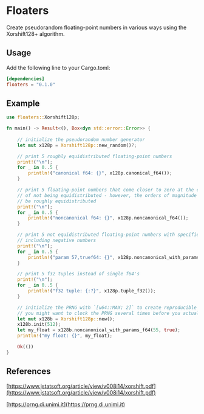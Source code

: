 # Floaters

Create pseudorandom floating-point numbers in various ways using the Xorshift128+ algorithm.

## Usage

Add the following line to your Cargo.toml:

```toml
[dependencies]
floaters = "0.1.0"
```

## Example

```rust
use floaters::Xorshift128p;

fn main() -> Result<(), Box<dyn std::error::Error>> {
    
    // initialize the pseudorandom number generator
    let mut x128p = Xorshift128p::new_random()?;

    // print 5 roughly equidistributed floating-point numbers
    print!("\n");
    for _ in 0..5 {
        println!("canonical f64: {}", x128p.canonical_f64());
    }

    // print 5 floating-point numbers that come closer to zero at the cost
    // of not being equidistributed - however, the orders of magnitude should
    // be roughly equidistributed
    print!("\n");
    for _ in 0..5 {
        println!("noncanonical f64: {}", x128p.noncanonical_f64());
    }

    // print 5 not equidistributed floating-point numbers with specified parameters
    // including negative numbers
    print!("\n");
    for _ in 0..5 {
        println!("param 57,truef64: {}", x128p.noncanonical_with_params_f64(57, true));
    }

    // print 5 f32 tuples instead of single f64's
    print!("\n");
    for _ in 0..5 {
        println!("f32 tuple: {:?}", x128p.tuple_f32());
    }

    // initialize the PRNG with `[u64::MAX; 2]` to create reproducible results
    // you might want to clock the PRNG several times before you actually use it
    let mut x128b = Xorshift128p::new();
    x128b.init(512);
    let my_float = x128b.noncanonical_with_params_f64(55, true);
    println!("my float: {}", my_float);

    Ok(())
}
```

## References

[https://www.jstatsoft.org/article/view/v008i14/xorshift.pdf](https://www.jstatsoft.org/article/view/v008i14/xorshift.pdf)

[https://prng.di.unimi.it](https://prng.di.unimi.it)

